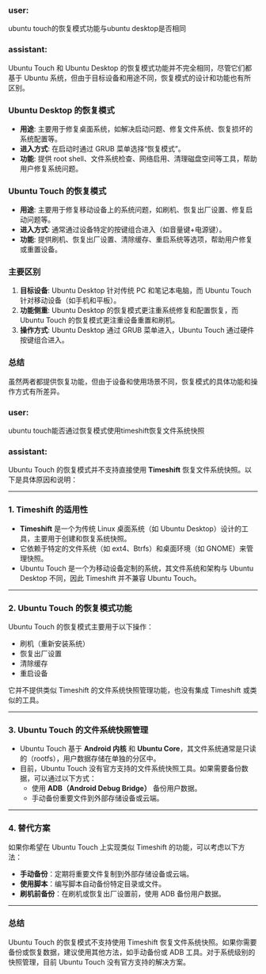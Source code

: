 ### user: 

ubuntu touch的恢复模式功能与ubuntu desktop是否相同


### assistant: 

Ubuntu Touch 和 Ubuntu Desktop 的恢复模式功能并不完全相同，尽管它们都基于 Ubuntu 系统，但由于目标设备和用途不同，恢复模式的设计和功能也有所区别。

### Ubuntu Desktop 的恢复模式
- **用途**: 主要用于修复桌面系统，如解决启动问题、修复文件系统、恢复损坏的系统配置等。
- **进入方式**: 在启动时通过 GRUB 菜单选择“恢复模式”。
- **功能**: 提供 root shell、文件系统检查、网络启用、清理磁盘空间等工具，帮助用户修复系统问题。

### Ubuntu Touch 的恢复模式
- **用途**: 主要用于修复移动设备上的系统问题，如刷机、恢复出厂设置、修复启动问题等。
- **进入方式**: 通常通过设备特定的按键组合进入（如音量键+电源键）。
- **功能**: 提供刷机、恢复出厂设置、清除缓存、重启系统等选项，帮助用户修复或重置设备。

### 主要区别
1. **目标设备**: Ubuntu Desktop 针对传统 PC 和笔记本电脑，而 Ubuntu Touch 针对移动设备（如手机和平板）。
2. **功能侧重**: Ubuntu Desktop 的恢复模式更注重系统修复和配置恢复，而 Ubuntu Touch 的恢复模式更注重设备重置和刷机。
3. **操作方式**: Ubuntu Desktop 通过 GRUB 菜单进入，Ubuntu Touch 通过硬件按键组合进入。

### 总结
虽然两者都提供恢复功能，但由于设备和使用场景不同，恢复模式的具体功能和操作方式有所差异。

### user: 

ubuntu touch能否通过恢复模式使用timeshift恢复文件系统快照


### assistant: 

Ubuntu Touch 的恢复模式并不支持直接使用 **Timeshift** 恢复文件系统快照。以下是具体原因和说明：

---

### 1. **Timeshift 的适用性**
- **Timeshift** 是一个为传统 Linux 桌面系统（如 Ubuntu Desktop）设计的工具，主要用于创建和恢复系统快照。
- 它依赖于特定的文件系统（如 ext4、Btrfs）和桌面环境（如 GNOME）来管理快照。
- Ubuntu Touch 是一个为移动设备定制的系统，其文件系统和架构与 Ubuntu Desktop 不同，因此 Timeshift 并不兼容 Ubuntu Touch。

---

### 2. **Ubuntu Touch 的恢复模式功能**
Ubuntu Touch 的恢复模式主要用于以下操作：
- 刷机（重新安装系统）
- 恢复出厂设置
- 清除缓存
- 重启设备

它并不提供类似 Timeshift 的文件系统快照管理功能，也没有集成 Timeshift 或类似的工具。

---

### 3. **Ubuntu Touch 的文件系统快照管理**
- Ubuntu Touch 基于 **Android 内核** 和 **Ubuntu Core**，其文件系统通常是只读的（rootfs），用户数据存储在单独的分区中。
- 目前，Ubuntu Touch 没有官方支持的文件系统快照工具。如果需要备份数据，可以通过以下方式：
  - 使用 **ADB（Android Debug Bridge）** 备份用户数据。
  - 手动备份重要文件到外部存储设备或云端。

---

### 4. **替代方案**
如果你希望在 Ubuntu Touch 上实现类似 Timeshift 的功能，可以考虑以下方法：
- **手动备份**：定期将重要文件复制到外部存储设备或云端。
- **使用脚本**：编写脚本自动备份特定目录或文件。
- **刷机前备份**：在刷机或恢复出厂设置前，使用 ADB 备份用户数据。

---

### 总结
Ubuntu Touch 的恢复模式不支持使用 Timeshift 恢复文件系统快照。如果你需要备份或恢复数据，建议使用其他方法，如手动备份或 ADB 工具。对于系统级别的快照管理，目前 Ubuntu Touch 没有官方支持的解决方案。